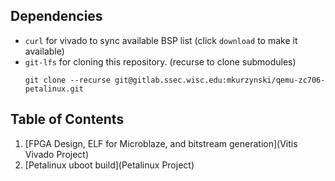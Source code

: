 ## Dependencies

- `curl` for vivado to sync available BSP list (click `download` to make it available)
- `git-lfs` for cloning this repository. (recurse to clone submodules)
   ```
   git clone --recurse git@gitlab.ssec.wisc.edu:mkurzynski/qemu-zc706-petalinux.git
   ```

## Table of Contents

1. [FPGA Design, ELF for Microblaze, and bitstream generation](Vitis Vivado Project)
2. [Petalinux uboot build](Petalinux Project)